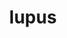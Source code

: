 ---
title: lupus
meaning: wolf
ch: five
pos: noun
stem: lup
genend: ī
abbgender: m.
abbgender2: masc.
gender: masculine
declension: second
---